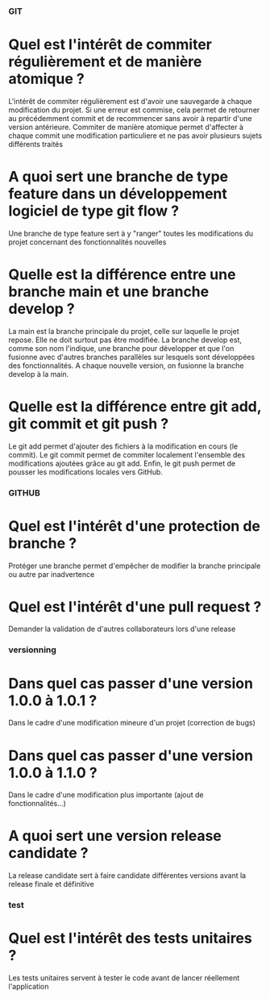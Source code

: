 ### GIT

# Quel est l'intérêt de commiter régulièrement et de manière atomique ?

L'intérêt de commiter régulièrement est d'avoir une sauvegarde à chaque modification du projet. Si une erreur est commise, cela permet de retourner au précédemment commit et de recommencer sans avoir à repartir d'une version antérieure. Commiter de manière atomique permet d'affecter à chaque commit une modification particuliere et ne pas avoir plusieurs sujets différents traités 

# A quoi sert une branche de type feature dans un développement logiciel de type git flow ?

Une branche de type feature sert à y "ranger" toutes les modifications du projet concernant des fonctionnalités nouvelles

# Quelle est la différence entre une branche main et une branche develop ?

La main est la branche principale du projet, celle sur laquelle le projet repose. Elle ne doit surtout pas être modifiée. La branche develop est, comme son nom l'indique, une branche pour développer et que l'on fusionne avec d'autres branches parallèles sur lesquels sont développées des fonctionnalités. A chaque nouvelle version, on fusionne la branche develop à la main.

# Quelle est la différence entre git add, git commit et git push ?

Le git add permet d'ajouter des fichiers à la modification en cours (le commit). Le git commit permet de commiter localement l'ensemble des modifications ajoutées grâce au git add. Enfin, le git push permet de pousser les modifications locales vers GitHub.


### GITHUB

# Quel est l'intérêt d'une protection de branche ?

Protéger une branche permet d'empêcher de modifier la branche principale ou autre par inadvertence

# Quel est l'intérêt d'une pull request ?

Demander la validation de d'autres collaborateurs lors d'une release 


### versionning

# Dans quel cas passer d'une version 1.0.0 à 1.0.1 ?

Dans le cadre d'une modification mineure d'un projet (correction de bugs)

# Dans quel cas passer d'une version 1.0.0 à 1.1.0 ?

Dans le cadre d'une modification plus importante (ajout de fonctionnalités...)

# A quoi sert une version release candidate ?

La release candidate sert à faire candidate différentes versions avant la release finale et définitive


### test

# Quel est l'intérêt des tests unitaires ?

Les tests unitaires servent à tester le code avant de lancer réellement l'application